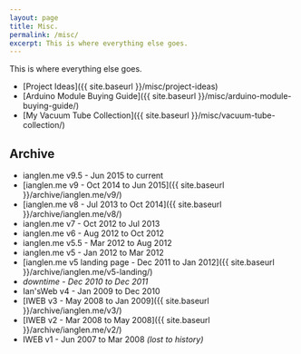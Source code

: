 ```yaml
---
layout: page
title: Misc.
permalink: /misc/
excerpt: This is where everything else goes.
---
```


This is where everything else goes.

* [Project Ideas]({{ site.baseurl }}/misc/project-ideas)
* [Arduino Module Buying Guide]({{ site.baseurl }}/misc/arduino-module-buying-guide/)
* [My Vacuum Tube Collection]({{ site.baseurl }}/misc/vacuum-tube-collection/)

## Archive
* ianglen.me v9.5 - Jun 2015 to current
* [ianglen.me v9 - Oct 2014 to Jun 2015]({{ site.baseurl }}/archive/ianglen.me/v9/)
* [ianglen.me v8 - Jul 2013 to Oct 2014]({{ site.baseurl }}/archive/ianglen.me/v8/)
* ianglen.me v7 - Oct 2012 to Jul 2013
* ianglen.me v6 - Aug 2012 to Oct 2012
* ianglen.me v5.5 - Mar 2012 to Aug 2012
* ianglen.me v5 - Jan 2012 to Mar 2012
* [ianglen.me v5 landing page - Dec 2011 to Jan 2012]({{ site.baseurl }}/archive/ianglen.me/v5-landing/)
* _downtime - Dec 2010 to Dec 2011_
* Ian'sWeb v4 - Jan 2009 to Dec 2010
* [IWEB v3 - May 2008 to Jan 2009]({{ site.baseurl }}/archive/ianglen.me/v3/)
* [IWEB v2 - Mar 2008 to May 2008]({{ site.baseurl }}/archive/ianglen.me/v2/)
* IWEB v1 - Jun 2007 to Mar 2008 _(lost to history)_
